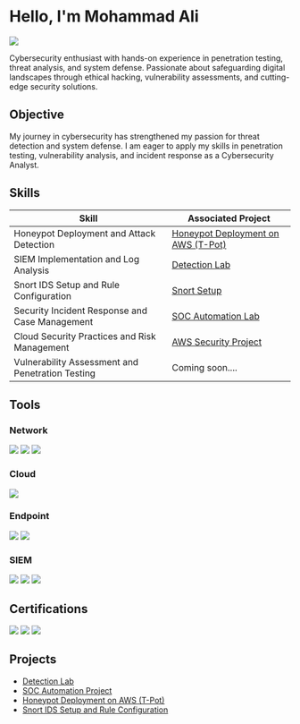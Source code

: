 # Hello, I'm Mohammad Ali
<a href="https://www.linkedin.com/in/mohammad-ali-2064b4295/"><img src="https://img.shields.io/badge/-LinkedIn-0072b1?&style=for-the-badge&logo=linkedin&logoColor=white" /></a>

Cybersecurity enthusiast with hands-on experience in penetration testing, threat analysis, and system defense. Passionate about safeguarding digital landscapes through ethical hacking, vulnerability assessments, and cutting-edge security solutions.

## Objective

My journey in cybersecurity has strengthened my passion for threat detection and system defense. I am eager to apply my skills in penetration testing, vulnerability analysis, and incident response as a Cybersecurity Analyst.

## Skills

| Skill                                         | Associated Project         |
|-----------------------------------------------|----------------------------|
| Honeypot Deployment and Attack Detection      | <a href="https://github.com/Ali-CyberSec/-Honeypot-Deployment-on-AWS">Honeypot Deployment on AWS (T-Pot)</a> |
| SIEM Implementation and Log Analysis          | <a href="https://github.com/Ali-CyberSec/SIEM-Implementation-and-Log-Analysis">Detection Lab</a>|
| Snort IDS Setup and Rule Configuration        | <a href="https://github.com/Ali-CyberSec/Snort-IDS-Setup-and-Rule-Configuration">Snort Setup</a> |
| Security Incident Response and Case Management| <a href="https://github.com/Ali-CyberSec/Security-Incident-Response-and-Case-Management/blob/main/README.md">SOC Automation Lab</a> |
| Cloud Security Practices and Risk Management  | <a href="https://github.com/Ali-CyberSec/Cloud-Security-Practices-and-Risk-Management">AWS Security Project</a> |
| Vulnerability Assessment and Penetration Testing | Coming soon.... |

## Tools

### Network
<div>
    <img src="https://img.shields.io/badge/-Wireshark-1679A7?&style=for-the-badge&logo=Wireshark&logoColor=white" />
    <img src="https://img.shields.io/badge/-Suricata-EF3B2D?&style=for-the-badge&logo=Suricata&logoColor=white" />
    <img src="https://img.shields.io/badge/-Zeek-777BB4?&style=for-the-badge&logo=Zeek&logoColor=white" />
</div>

### Cloud
<div>
    <img src="https://img.shields.io/badge/-Amazon_AWS-232F3E?&style=for-the-badge&logo=amazonaws&logoColor=white" />
</div>

### Endpoint
<div>
    <img src="https://img.shields.io/badge/-Microsoft_Defender_for_Endpoint-00A4EF?&style=for-the-badge&logo=Microsoft&logoColor=white" />
    <img src="https://img.shields.io/badge/-Velociraptor-4B275F?&style=for-the-badge&logo=Velociraptor&logoColor=white" />
</div>

### SIEM
<div>
    <img src="https://img.shields.io/badge/-Microsoft_Sentinel-0078D4?&style=for-the-badge&logo=Microsoft&logoColor=white" />
    <img src="https://img.shields.io/badge/-Splunk-000000?&style=for-the-badge&logo=Splunk&logoColor=white" />
    <img src="https://img.shields.io/badge/-Elastic-005571?&style=for-the-badge&logo=Elastic&logoColor=white" />
</div>

## Certifications
<div>
<img src="https://img.shields.io/badge/-Security%2B-FF0000?&style=for-the-badge&logo=CompTIA&logoColor=white" />
<img src="https://img.shields.io/badge/-CCSK-005571?&style=for-the-badge&logo=cloudflare&logoColor=white" />
<img src="https://img.shields.io/badge/-Google_Cybersecurity_Specialization-4285F4?&style=for-the-badge&logo=google&logoColor=white" />
</div>

## Projects
- [Detection Lab](https://github.com/link-to-detection-lab)
- [SOC Automation Project](https://github.com/link-to-soc-automation)
- [Honeypot Deployment on AWS (T-Pot)](https://github.com/link-to-honeypot-project)
- [Snort IDS Setup and Rule Configuration](https://github.com/Ali-CyberSec/Snort-IDS-Setup-and-Rule-Configuration)

